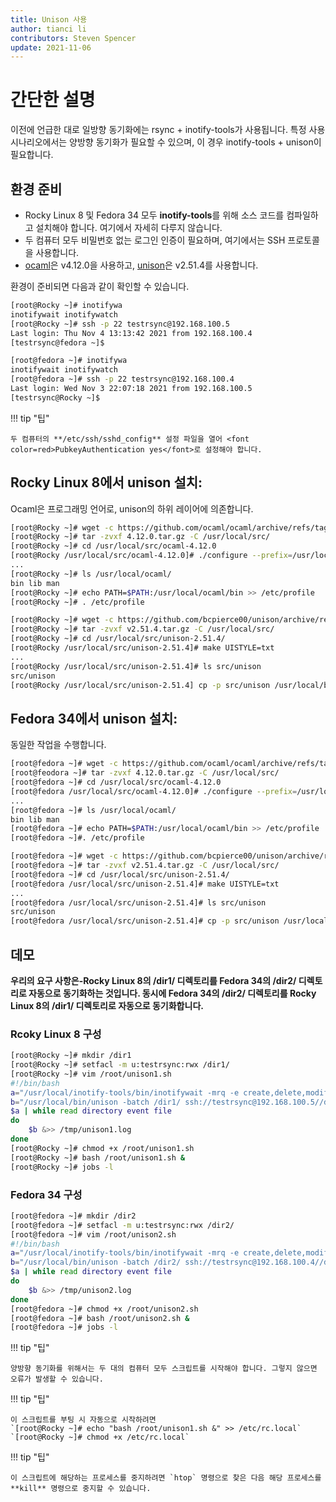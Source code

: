 ```yaml
---
title: Unison 사용
author: tianci li
contributors: Steven Spencer
update: 2021-11-06
---
```


# 간단한 설명

이전에 언급한 대로 일방향 동기화에는 rsync + inotify-tools가 사용됩니다. 특정 사용 시나리오에서는 양방향 동기화가 필요할 수 있으며, 이 경우 inotify-tools + unison이 필요합니다.

## 환경 준비

* Rocky Linux 8 및 Fedora 34 모두 **inotify-tools**를 위해 소스 코드를 컴파일하고 설치해야 합니다. 여기에서 자세히 다루지 않습니다.
* 두 컴퓨터 모두 비밀번호 없는 로그인 인증이 필요하며, 여기에서는 SSH 프로토콜을 사용합니다.
* [ocaml](https://github.com/ocaml/ocaml/)은 v4.12.0을 사용하고, [unison](https://github.com/bcpierce00/unison/)은 v2.51.4를 사용합니다.

환경이 준비되면 다음과 같이 확인할 수 있습니다.

```bash
[root@Rocky ~]# inotifywa
inotifywait inotifywatch
[root@Rocky ~]# ssh -p 22 testrsync@192.168.100.5
Last login: Thu Nov 4 13:13:42 2021 from 192.168.100.4
[testrsync@fedora ~]$
```

```bash
[root@fedora ~]# inotifywa
inotifywait inotifywatch
[root@fedora ~]# ssh -p 22 testrsync@192.168.100.4
Last login: Wed Nov 3 22:07:18 2021 from 192.168.100.5
[testrsync@Rocky ~]$
```

!!! tip "팁"

    두 컴퓨터의 **/etc/ssh/sshd_config** 설정 파일을 열어 <font color=red>PubkeyAuthentication yes</font>로 설정해야 합니다.

## Rocky Linux 8에서 unison 설치:

Ocaml은 프로그래밍 언어로, unison의 하위 레이어에 의존합니다.

```bash
[root@Rocky ~]# wget -c https://github.com/ocaml/ocaml/archive/refs/tags/4.12.0.tar.gz
[root@Rocky ~]# tar -zvxf 4.12.0.tar.gz -C /usr/local/src/
[root@Rocky ~]# cd /usr/local/src/ocaml-4.12.0
[root@Rocky /usr/local/src/ocaml-4.12.0]# ./configure --prefix=/usr/local/ocaml && make world opt && make install
...
[root@Rocky ~]# ls /usr/local/ocaml/
bin lib man
[root@Rocky ~]# echo PATH=$PATH:/usr/local/ocaml/bin >> /etc/profile
[root@Rocky ~]# . /etc/profile
```

```bash
[root@Rocky ~]# wget -c https://github.com/bcpierce00/unison/archive/refs/tags/v2.51.4.tar.gz
[root@Rocky ~]# tar -zvxf v2.51.4.tar.gz -C /usr/local/src/
[root@Rocky ~]# cd /usr/local/src/unison-2.51.4/
[root@Rocky /usr/local/src/unison-2.51.4]# make UISTYLE=txt
...
[root@Rocky /usr/local/src/unison-2.51.4]# ls src/unison
src/unison
[root@Rocky /usr/local/src/unison-2.51.4] cp -p src/unison /usr/local/bin
```

## Fedora 34에서 unison 설치:

동일한 작업을 수행합니다.

```bash
[root@fedora ~]# wget -c https://github.com/ocaml/ocaml/archive/refs/tags/4.12.0.tar.gz
[root@feodora ~]# tar -zvxf 4.12.0.tar.gz -C /usr/local/src/
[root@fedora ~]# cd /usr/local/src/ocaml-4.12.0
[root@fedora /usr/local/src/ocaml-4.12.0]# ./configure --prefix=/usr/local/ocaml && make world opt && make install
...
[root@fedora ~]# ls /usr/local/ocaml/
bin lib man
[root@fedora ~]# echo PATH=$PATH:/usr/local/ocaml/bin >> /etc/profile
[root@fedora ~]#. /etc/profile
```

```bash
[root@fedora ~]# wget -c https://github.com/bcpierce00/unison/archive/refs/tags/v2.51.4.tar.gz
[root@fedora ~]# tar -zvxf v2.51.4.tar.gz -C /usr/local/src/
[root@fedora ~]# cd /usr/local/src/unison-2.51.4/
[root@fedora /usr/local/src/unison-2.51.4]# make UISTYLE=txt
...
[root@fedora /usr/local/src/unison-2.51.4]# ls src/unison
src/unison
[root@fedora /usr/local/src/unison-2.51.4]# cp -p src/unison /usr/local/bin
```


## 데모

**우리의 요구 사항은-Rocky Linux 8의 /dir1/ 디렉토리를 Fedora 34의 /dir2/ 디렉토리로 자동으로 동기화하는 것입니다. 동시에 Fedora 34의 /dir2/ 디렉토리를 Rocky Linux 8의 /dir1/ 디렉토리로 자동으로 동기화합니다.**

### Rcoky Linux 8 구성

```bash
[root@Rocky ~]# mkdir /dir1
[root@Rocky ~]# setfacl -m u:testrsync:rwx /dir1/
[root@Rocky ~]# vim /root/unison1.sh
#!/bin/bash
a="/usr/local/inotify-tools/bin/inotifywait -mrq -e create,delete,modify,move /dir1/"
b="/usr/local/bin/unison -batch /dir1/ ssh://testrsync@192.168.100.5//dir2"
$a | while read directory event file
do
    $b &>> /tmp/unison1.log
done
[root@Rocky ~]# chmod +x /root/unison1.sh
[root@Rocky ~]# bash /root/unison1.sh &
[root@Rocky ~]# jobs -l
```

### Fedora 34 구성

```bash
[root@fedora ~]# mkdir /dir2
[root@fedora ~]# setfacl -m u:testrsync:rwx /dir2/
[root@fedora ~]# vim /root/unison2.sh
#!/bin/bash
a="/usr/local/inotify-tools/bin/inotifywait -mrq -e create,delete,modify,move /dir2/"
b="/usr/local/bin/unison -batch /dir2/ ssh://testrsync@192.168.100.4//dir1"
$a | while read directory event file
do
    $b &>> /tmp/unison2.log
done
[root@fedora ~]# chmod +x /root/unison2.sh
[root@fedora ~]# bash /root/unison2.sh &
[root@fedora ~]# jobs -l
```

!!! tip "팁"

    양방향 동기화를 위해서는 두 대의 컴퓨터 모두 스크립트를 시작해야 합니다. 그렇지 않으면 오류가 발생할 수 있습니다.

!!! tip "팁"

    이 스크립트를 부팅 시 자동으로 시작하려면
    `[root@Rocky ~]# echo "bash /root/unison1.sh &" >> /etc/rc.local`
    `[root@Rocky ~]# chmod +x /etc/rc.local`

!!! tip "팁"

    이 스크립트에 해당하는 프로세스를 중지하려면 `htop` 명령으로 찾은 다음 해당 프로세스를 **kill** 명령으로 중지할 수 있습니다.
